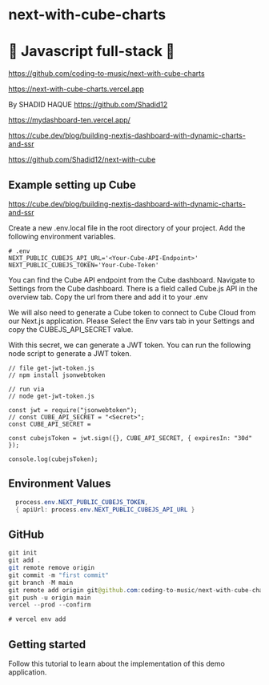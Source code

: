 # next-with-cube-charts

# 🚀 Javascript full-stack 🚀

https://github.com/coding-to-music/next-with-cube-charts

https://next-with-cube-charts.vercel.app

By SHADID HAQUE https://github.com/Shadid12

https://mydashboard-ten.vercel.app/

https://cube.dev/blog/building-nextjs-dashboard-with-dynamic-charts-and-ssr

https://github.com/Shadid12/next-with-cube

## Example setting up Cube

https://cube.dev/blog/building-nextjs-dashboard-with-dynamic-charts-and-ssr

Create a new .env.local file in the root directory of your project. Add the following environment variables.

```
# .env
NEXT_PUBLIC_CUBEJS_API_URL='<Your-Cube-API-Endpoint>'
NEXT_PUBLIC_CUBEJS_TOKEN='Your-Cube-Token'
```

You can find the Cube API endpoint from the Cube dashboard. Navigate to Settings from the Cube dashboard. There is a field called Cube.js API in the overview tab. Copy the url from there and add it to your .env

We will also need to generate a Cube token to connect to Cube Cloud from our Next.js application. Please Select the Env vars tab in your Settings and copy the CUBEJS_API_SECRET value.

With this secret, we can generate a JWT token. You can run the following node script to generate a JWT token.

```
// file get-jwt-token.js
// npm install jsonwebtoken

// run via
// node get-jwt-token.js

const jwt = require("jsonwebtoken");
// const CUBE_API_SECRET = "<Secret>";
const CUBE_API_SECRET =

const cubejsToken = jwt.sign({}, CUBE_API_SECRET, { expiresIn: "30d" });

console.log(cubejsToken);
```

## Environment Values

```java
  process.env.NEXT_PUBLIC_CUBEJS_TOKEN,
  { apiUrl: process.env.NEXT_PUBLIC_CUBEJS_API_URL }

```

## GitHub

```java
git init
git add .
git remote remove origin
git commit -m "first commit"
git branch -M main
git remote add origin git@github.com:coding-to-music/next-with-cube-charts.git
git push -u origin main
vercel --prod --confirm

# vercel env add
```

## Getting started

Follow this tutorial to learn about the implementation of this demo application.
